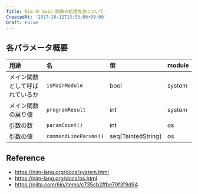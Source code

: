 ```yaml
---
Title: Nim の main 関数の処理方法について
CreatedAt: '2017-10-12T13:53:00+09:00'
Draft: False
---
```


<!--more-->

## 各パラメータ概要

| 用途                           | 名                    | 型                 | module |
| :----------------------------- | :-------------------- | :----------------- | :----- |
| メイン関数として呼ばれているか | `isMainModule`        | bool               | system |
| メイン関数の戻り値             | `programResult`       | int                | system |
| 引数の数                       | `paramCount()`        | int                | os     |
| 引数の値                       | `commandLineParams()` | seq[TaintedString] | os     |

## Reference

- https://nim-lang.org/docs/system.html
- https://nim-lang.org/docs/os.html
- https://qiita.com/6in/items/c735cb2ffbe79f3f9d94
